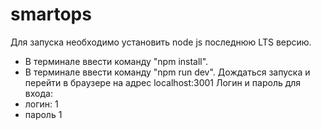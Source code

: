 # smartops
Для запуска необходимо установить node js последнюю LTS версию.
- В терминале ввести команду "npm install".
- В терминале ввести команду "npm run dev".
Дождаться запуска и перейти в браузере на адрес localhost:3001
Логин и пароль для входа:
- логин: 1
- пароль 1
